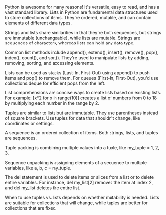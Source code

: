 Python is awesome for many reasons! It's versatile, easy to read, and has a vast standard library. Lists in Python are fundamental data structures used to store collections of items. They're ordered, mutable, and can contain elements of different data types.

Strings and lists share similarities in that they're both sequences, but strings are immutable (unchangeable), while lists are mutable. Strings are sequences of characters, whereas lists can hold any data type.

Common list methods include append(), extend(), insert(), remove(), pop(), index(), count(), and sort(). They're used to manipulate lists by adding, removing, sorting, and accessing elements.

Lists can be used as stacks (Last-In, First-Out) using append() to push items and pop() to remove them. For queues (First-In, First-Out), you'd use collections.deque for efficient pops from the left.

List comprehensions are concise ways to create lists based on existing lists. For example: [x*2 for x in range(10)] creates a list of numbers from 0 to 18 by multiplying each number in the range by 2.

Tuples are similar to lists but are immutable. They use parentheses instead of square brackets. Use tuples for data that shouldn't change, like coordinates or settings.

A sequence is an ordered collection of items. Both strings, lists, and tuples are sequences.

Tuple packing is combining multiple values into a tuple, like my_tuple = 1, 2, 3.

Sequence unpacking is assigning elements of a sequence to multiple variables, like a, b, c = my_tuple.

The del statement is used to delete items or slices from a list or to delete entire variables. For instance, del my_list[2] removes the item at index 2, and del my_list deletes the entire list.

When to use tuples vs. lists depends on whether mutability is needed. Lists are suitable for collections that will change, while tuples are better for collections that are fixed.

